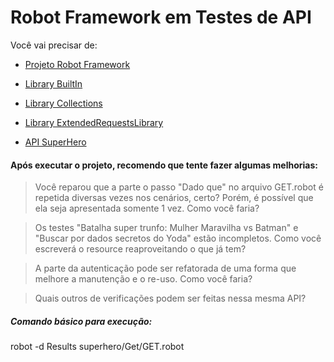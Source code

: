 Robot Framework em Testes de API
==================

Você vai precisar de:

- [Projeto Robot Framework](https://robotframework.org/)

- [Library BuiltIn](http://robotframework.org/robotframework/latest/libraries/BuiltIn.html)

- [Library Collections](http://robotframework.org/robotframework/latest/libraries/Collections.html)

- [Library ExtendedRequestsLibrary](https://rickypc.github.io/robotframework-extendedrequestslibrary/doc/ExtendedRequestsLibrary.html)

- [API SuperHero](http://superheroapi.com/)



#### Após executar o projeto, recomendo que tente fazer algumas melhorias:

> Você reparou que a parte o passo "Dado que" no arquivo GET.robot é repetida diversas vezes nos cenários, certo? Porém, é possível que ela seja apresentada somente 1 vez. Como você faria?

> Os testes "Batalha super trunfo: Mulher Maravilha vs Batman" e "Buscar por dados secretos do Yoda" estão incompletos. Como você escreverá o resource reaproveitando o que já tem?

> A parte da autenticação pode ser refatorada de uma forma que melhore a manutenção e o re-uso. Como você faria?

> Quais outros de verificações podem ser feitas nessa mesma API?


##### Comando básico para execução:

robot -d Results superhero/Get/GET.robot
